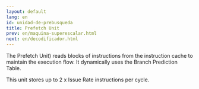 ```yaml
---
layout: default
lang: en
id: unidad-de-prebusqueda
title: Prefetch Unit
prev: en/maquina-superescalar.html
next: en/decodificador.html
---
```


The Prefetch Unit) reads blocks of instructions from the instruction cache to maintain the execution flow. It dynamically uses the Branch Prediction Table.

This unit stores up to 2 x Issue Rate instructions per cycle.
